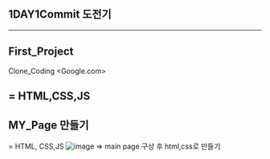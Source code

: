 ## 1DAY1Commit 도전기
---
## First_Project
Clone_Coding <Google.com>

= HTML,CSS,JS
---

## MY_Page 만들기
= HTML, CSS,JS
![image](https://github.com/user-attachments/assets/cfc4f0b9-51ee-457a-b38d-66b331980038)
=> main page 구상 후 html,css로 만들기
